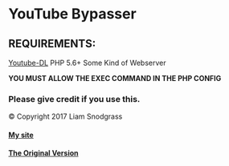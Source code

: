 # YouTube Bypasser
## REQUIREMENTS:
[Youtube-DL](https://rg3.github.io/youtube-dl/)
PHP 5.6+
Some Kind of Webserver

**YOU MUST ALLOW THE EXEC COMMAND IN THE PHP CONFIG**

### Please give credit if you use this.
© Copyright 2017 Liam Snodgrass
#### [My site](https://liam.host)
#### [The Original Version](https://c.liam.host)
